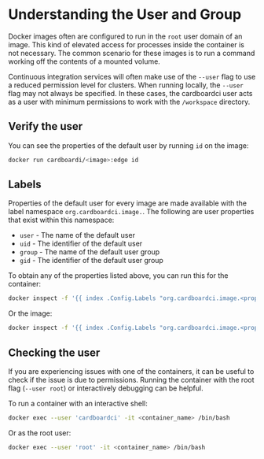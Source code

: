 # Understanding the User and Group

Docker images often are configured to run in the `root` user domain of an image. This kind of elevated access for processes inside the container is not necessary. The common scenario for these images is to run a command working off the contents of a mounted volume.

Continuous integration services will often make use of the `--user` flag to use a reduced permission level for clusters. When running locally, the `--user` flag may not always be specified. In these cases, the cardboardci user acts as a user with minimum permissions to work with the `/workspace` directory.

## Verify the user

You can see the properties of the default user by running `id` on the image:

```bash
docker run cardboardi/<image>:edge id
```

## Labels

Properties of the default user for every image are made available with the label namespace `org.cardboardci.image.`. The following are user properties that exist within this namespace:

-   `user` - The name of the default user
-   `uid` - The identifier of the default user
-   `group` - The name of the default user group
-   `gid` - The identifier of the default user group

To obtain any of the properties listed above, you can run this for the container:

```bash
docker inspect -f '{{ index .Config.Labels "org.cardboardci.image.<property>" }}' <container_name>
```

Or the image:

```bash
docker inspect -f '{{ index .Config.Labels "org.cardboardci.image.<property>" }}' ghcr.io/cardboardci/<image_name>
```

## Checking the user

If you are experiencing issues with one of the containers, it can be useful to check if the issue is due to permissions. Running the container with the root flag (`--user root`) or interactively debugging can be helpful.

To run a container with an interactive shell:

```bash
docker exec --user 'cardboardci' -it <container_name> /bin/bash
```

Or as the root user:

```bash
docker exec --user 'root' -it <container_name> /bin/bash
```
